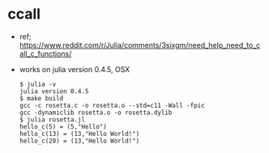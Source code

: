 ccall
=====
* ref; https://www.reddit.com/r/Julia/comments/3sixgm/need_help_need_to_call_c_functions/
* works on julia version 0.4.5, OSX

  ```
  $ julia -v
  julia version 0.4.5
  $ make build
  gcc -c rosetta.c -o rosetta.o --std=c11 -Wall -fpic
  gcc -dynamiclib rosetta.o -o rosetta.dylib
  $ julia rosetta.jl
  hello_c(5) = (5,"Hello")
  hello_c(13) = (13,"Hello World!")
  hello_c(20) = (13,"Hello World!")
  ```
